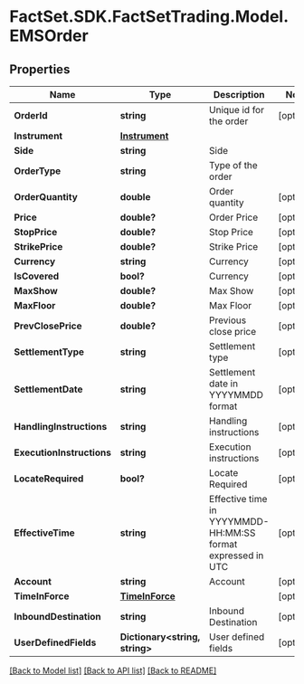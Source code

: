 # FactSet.SDK.FactSetTrading.Model.EMSOrder

## Properties

Name | Type | Description | Notes
------------ | ------------- | ------------- | -------------
**OrderId** | **string** | Unique id for the order | [optional] 
**Instrument** | [**Instrument**](Instrument.md) |  | 
**Side** | **string** | Side | 
**OrderType** | **string** | Type of the order | 
**OrderQuantity** | **double** | Order quantity | [optional] 
**Price** | **double?** | Order Price | [optional] 
**StopPrice** | **double?** | Stop Price | [optional] 
**StrikePrice** | **double?** | Strike Price | [optional] 
**Currency** | **string** | Currency | [optional] 
**IsCovered** | **bool?** | Currency | [optional] 
**MaxShow** | **double?** | Max Show | [optional] 
**MaxFloor** | **double?** | Max Floor | [optional] 
**PrevClosePrice** | **double?** | Previous close price | [optional] 
**SettlementType** | **string** | Settlement type | [optional] 
**SettlementDate** | **string** | Settlement date in YYYYMMDD format | [optional] 
**HandlingInstructions** | **string** | Handling instructions | [optional] 
**ExecutionInstructions** | **string** | Execution instructions | [optional] 
**LocateRequired** | **bool?** | Locate Required | [optional] 
**EffectiveTime** | **string** | Effective time in YYYYMMDD-HH:MM:SS format expressed in UTC | [optional] 
**Account** | **string** | Account | [optional] 
**TimeInForce** | [**TimeInForce**](TimeInForce.md) |  | [optional] 
**InboundDestination** | **string** | Inbound Destination | [optional] 
**UserDefinedFields** | **Dictionary&lt;string, string&gt;** | User defined fields | [optional] 

[[Back to Model list]](../README.md#documentation-for-models) [[Back to API list]](../README.md#documentation-for-api-endpoints) [[Back to README]](../README.md)

